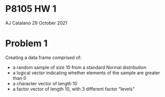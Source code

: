 P8105 HW 1
================
AJ Catalano
29 October 2021

# Problem 1

Creating a data frame comprised of:

-   a random sample of size 10 from a standard Normal distribution
-   a logical vector indicating whether elements of the sample are
    greater than 0
-   a character vector of length 10
-   a factor vector of length 10, with 3 different factor “levels”
